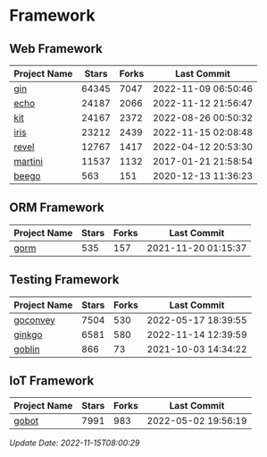 # Framework

## Web Framework
| Project Name | Stars | Forks | Last Commit |
| ------------ | ----- | ----- | ----------- |
| [gin](https://github.com/gin-gonic/gin) | 64345 | 7047 | 2022-11-09 06:50:46 |
| [echo](https://github.com/labstack/echo) | 24187 | 2066 | 2022-11-12 21:56:47 |
| [kit](https://github.com/go-kit/kit) | 24167 | 2372 | 2022-08-26 00:50:32 |
| [iris](https://github.com/kataras/iris) | 23212 | 2439 | 2022-11-15 02:08:48 |
| [revel](https://github.com/revel/revel) | 12767 | 1417 | 2022-04-12 20:53:30 |
| [martini](https://github.com/go-martini/martini) | 11537 | 1132 | 2017-01-21 21:58:54 |
| [beego](https://github.com/astaxie/beego) | 563 | 151 | 2020-12-13 11:36:23 |

## ORM Framework
| Project Name | Stars | Forks | Last Commit |
| ------------ | ----- | ----- | ----------- |
| [gorm](https://github.com/jinzhu/gorm) | 535 | 157 | 2021-11-20 01:15:37 |

## Testing Framework
| Project Name | Stars | Forks | Last Commit |
| ------------ | ----- | ----- | ----------- |
| [goconvey](https://github.com/smartystreets/goconvey) | 7504 | 530 | 2022-05-17 18:39:55 |
| [ginkgo](https://github.com/onsi/ginkgo) | 6581 | 580 | 2022-11-14 12:39:59 |
| [goblin](https://github.com/franela/goblin) | 866 | 73 | 2021-10-03 14:34:22 |

## IoT Framework
| Project Name | Stars | Forks | Last Commit |
| ------------ | ----- | ----- | ----------- |
| [gobot](https://github.com/hybridgroup/gobot) | 7991 | 983 | 2022-05-02 19:56:19 |

*Update Date: 2022-11-15T08:00:29*